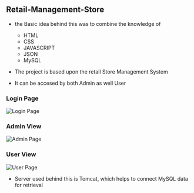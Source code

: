 ## Retail-Management-Store

- the Basic idea behind this was to combine the knowledge of
  - HTML
  - CSS
  - JAVASCRIPT
  - JSON
  - MySQL
  
 - The project is based upon the retail Store Management System
 - It can be accesed by both Admin as well User
 
 ### Login Page
 
 ![Login Page](https://github.com/VishalM24/Retail-Management-Mini/blob/master/Login-Page.PNG)
 
 ### Admin View
 
  ![Admin Page](https://github.com/VishalM24/Retail-Management-Mini/blob/master/Admin-View/Home-Page.PNG)
  
  ### User View
  
  ![User Page](https://github.com/VishalM24/Retail-Management-Mini/blob/master/User-View/Homepage.PNG)
  
  
  - Server used behind this is Tomcat, which helps to connect MySQL data for retrieval
  
  
 
